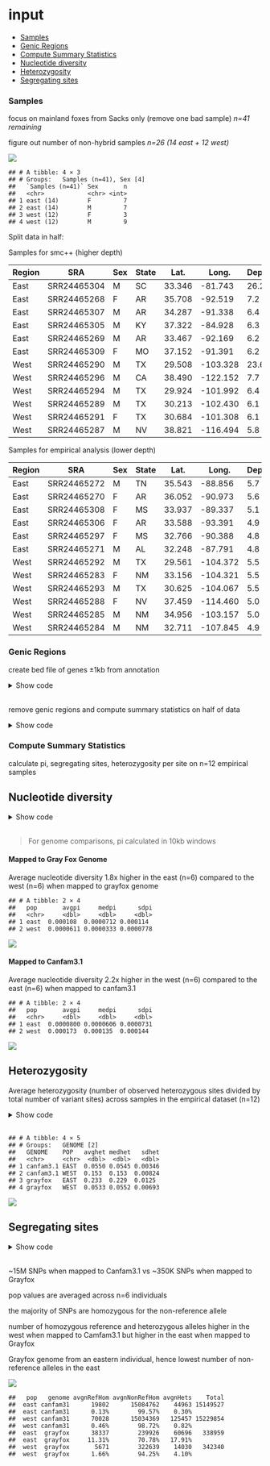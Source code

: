 input
================

-   [Samples](#samples)
-   [Genic Regions](#genic-regions)
-   [Compute Summary Statistics](#compute-summary-statistics)
-   [Nucleotide diversity](#nucleotide-diversity)
-   [Heterozygosity](#heterozygosity)
-   [Segregating sites](#segregating-sites)

### Samples

focus on mainland foxes from Sacks only (remove one bad sample) *n=41
remaining*

figure out number of non-hybrid samples *n=26 (14 east + 12 west)*

![](inputstats_files/figure-gfm/Samples-1.png)<!-- -->

    ## # A tibble: 4 × 3
    ## # Groups:   Samples (n=41), Sex [4]
    ##   `Samples (n=41)` Sex       n
    ##   <chr>            <chr> <int>
    ## 1 east (14)        F         7
    ## 2 east (14)        M         7
    ## 3 west (12)        F         3
    ## 4 west (12)        M         9

Split data in half:

Samples for smc++ (higher depth)

| Region | SRA         | Sex | State | Lat.   | Long.    | Depth |
|--------|-------------|-----|-------|--------|----------|-------|
| East   | SRR24465304 | M   | SC    | 33.346 | -81.743  | 26.2  |
| East   | SRR24465268 | F   | AR    | 35.708 | -92.519  | 7.2   |
| East   | SRR24465307 | M   | AR    | 34.287 | -91.338  | 6.4   |
| East   | SRR24465305 | M   | KY    | 37.322 | -84.928  | 6.3   |
| East   | SRR24465269 | M   | AR    | 33.467 | -92.169  | 6.2   |
| East   | SRR24465309 | F   | MO    | 37.152 | -91.391  | 6.2   |
| West   | SRR24465290 | M   | TX    | 29.508 | -103.328 | 23.6  |
| West   | SRR24465296 | M   | CA    | 38.490 | -122.152 | 7.7   |
| West   | SRR24465294 | M   | TX    | 29.924 | -101.992 | 6.4   |
| West   | SRR24465289 | M   | TX    | 30.213 | -102.430 | 6.1   |
| West   | SRR24465291 | F   | TX    | 30.684 | -101.308 | 6.1   |
| West   | SRR24465287 | M   | NV    | 38.821 | -116.494 | 5.8   |

Samples for empirical analysis (lower depth)

| Region | SRA         | Sex | State | Lat.   | Long.    | Depth |
|--------|-------------|-----|-------|--------|----------|-------|
| East   | SRR24465272 | M   | TN    | 35.543 | -88.856  | 5.7   |
| East   | SRR24465270 | F   | AR    | 36.052 | -90.973  | 5.6   |
| East   | SRR24465308 | F   | MS    | 33.937 | -89.337  | 5.1   |
| East   | SRR24465306 | F   | AR    | 33.588 | -93.391  | 4.9   |
| East   | SRR24465297 | F   | MS    | 32.766 | -90.388  | 4.8   |
| East   | SRR24465271 | M   | AL    | 32.248 | -87.791  | 4.8   |
| West   | SRR24465292 | M   | TX    | 29.561 | -104.372 | 5.5   |
| West   | SRR24465283 | F   | NM    | 33.156 | -104.321 | 5.5   |
| West   | SRR24465293 | M   | TX    | 30.625 | -104.067 | 5.5   |
| West   | SRR24465288 | F   | NV    | 37.459 | -114.460 | 5.0   |
| West   | SRR24465285 | M   | NM    | 34.956 | -103.157 | 5.0   |
| West   | SRR24465284 | M   | NM    | 32.711 | -107.845 | 4.9   |

### Genic Regions

create bed file of genes ±1kb from annotation

<details>
<summary>
Show code
</summary>

<br>

``` r
# annotation file
galba <- fread("~/Downloads/galba.gtf.gz")

# chromosome name conversion file 
chroms <- read_tsv("grayfox_renameChroms_number.txt", col_names = c("scaf","chrom")) %>% 
  separate(scaf, remove=F, c(NA,NA,NA,NA,NA,"length"))

# write file with chromosome sizes
chroms %>% select(scaf,length) %>% write_tsv("chromSizes.txt", col_names = F)

# filter annotation for genic regions
genes <- galba %>% filter(V3=="gene") %>% select(V1,V4,V5)

# add chromosome names to annotation file and remove stuff not mapping to scaffs 1-32
genescaf <- genes %>% left_join(chroms,by=c("V1"="scaf")) %>% 
  select(chrom,V4,V5, length)  %>%  na.omit()

# add 1kb to either end of each gene, 
## make sure values don't drop below zero or exceed the length of the chromosome
gene1kb <- genescaf %>% mutate(start=V4-1000, end=V5+1000) %>% 
  mutate(newstart=case_when(start<0 ~ 1, TRUE ~ start)) %>% 
  mutate(newend=case_when(end>as.numeric(length) ~ as.numeric(length), TRUE ~ end))

gene1kb %>% select(chrom,newstart,newend) %>% write_tsv("genes1kb.bed", col_names = F)
```

</details>

<br>

remove genic regions and compute summary statistics on half of data

<details>
<summary>
Show code
</summary>

<br>

``` bash
module load bedtools2
module load bcftools

bedtools sort -i genes1kb.bed > genicregions.1kb.bed

#removes genic regions
bcftools view -T ^genicregions.1kb.bed grayfox_filtered.renameChroms.Mainland.ACgr61_DPgr165lt500.vcf.gz -Oz -o grayfox_mainland_nogenes.vcf.gz 

bcftools index -t grayfox_mainland_nogenes.vcf.gz

#split by chromosome
bcftools index -s grayfox_mainland_nogenes.vcf.gz | cut -f 1 | while read C; do bcftools view -O z -o split.${C}.vcf.gz grayfox_mainland_nogenes.vcf.gz "${C}" ; done
```

</details>

### Compute Summary Statistics

calculate pi, segregating sites, heterozygosity per site on n=12
empirical samples

## Nucleotide diversity

<details>
<summary>
Show code
</summary>

<br>

``` bash
#!/bin/sh
#SBATCH --job-name=statsvcfsite
#SBATCH --output=/scratch1/marjanak/statsvcfsite.out
#SBATCH --error=/scratch1/marjanak/statsvcfsite.err
#SBATCH --partition=qcb
#SBATCH --time=30:00:00
#SBATCH --ntasks=1
#SBATCH --cpus-per-task=4
#SBATCH --mem-per-cpu=8000MB
#SBATCH --mail-type=END,FAIL # notifications for job done & fail
#SBATCH --mail-user=marjanak@usc.edu

module load vcftools

vcftools --gzvcf /project/jazlynmo_738/DataRepository/Canids/Invariant/GrayFox/Mainland/grayfox_filtered.renameChroms.Mainland.ACgr61_DPgr165lt500.gvcf.gz --keep east6.txt --exclude-bed genicregions.1kb.bed --site-pi --out east6_pi_site.out

vcftools --gzvcf /project/jazlynmo_738/DataRepository/Canids/Invariant/GrayFox/Mainland/grayfox_filtered.renameChroms.Mainland.ACgr61_DPgr165lt500.gvcf.gz --keep west6.txt --exclude-bed genicregions.1kb.bed --site-pi --out west6_pi_site.out
```

</details>

<br>

> For genome comparisons, pi calculated in 10kb windows

#### Mapped to Gray Fox Genome

Average nucleotide diversity 1.8x higher in the east (n=6) compared to
the west (n=6) when mapped to grayfox genome

    ## # A tibble: 2 × 4
    ##   pop       avgpi     medpi      sdpi
    ##   <chr>     <dbl>     <dbl>     <dbl>
    ## 1 east  0.000108  0.0000712 0.000114 
    ## 2 west  0.0000611 0.0000333 0.0000778

![](inputstats_files/figure-gfm/pi-1.png)<!-- -->

#### Mapped to Canfam3.1

Average nucleotide diversity 2.2x higher in the west (n=6) compared to
the east (n=6) when mapped to canfam3.1

    ## # A tibble: 2 × 4
    ##   pop       avgpi     medpi      sdpi
    ##   <chr>     <dbl>     <dbl>     <dbl>
    ## 1 east  0.0000800 0.0000606 0.0000731
    ## 2 west  0.000173  0.000135  0.000144

![](inputstats_files/figure-gfm/pi-cf-1.png)<!-- -->

## Heterozygosity

Average heterozygosity (number of observed heterozygous sites divided by
total number of variant sites) across samples in the empirical dataset
(n=12)

<details>
<summary>
Show code
</summary>

<br>

``` bash
#!/bin/sh
#SBATCH --job-name=vcfhet
#SBATCH --output=/scratch1/marjanak/vcfhet.out
#SBATCH --error=/scratch1/marjanak/vcfhet.err
#SBATCH --partition=qcb
#SBATCH --time=20:00:00
#SBATCH --ntasks=1
#SBATCH --cpus-per-task=4
#SBATCH --mem-per-cpu=8000MB
#SBATCH --mail-type=END,FAIL # notifications for job done & fail
#SBATCH --mail-user=marjanak@usc.edu

module load vcftools

vcftools --gzvcf /project/jazlynmo_738/DataRepository/Canids/Variants/GrayFox/Mainland/grayfox_filtered.renameChroms.Mainland.ACgr61_DPgr165lt500.vcf.gz --keep empirical6.txt --exclude-bed genicregions.1kb.bed --het --out grayfox.het

vcftools --gzvcf /project/jazlynmo_738/DataRepository/Canids/Variants/GrayFox/Mainland/Canfam3.1_filtered.renameChroms.Mainland.ACgr61_DPgr165lt500.vcf.gz --keep empirical6.txt --exclude-bed genicregions.1kb.bed --het --out canfam3.1.het
```

</details>

<br>

    ## # A tibble: 4 × 5
    ## # Groups:   GENOME [2]
    ##   GENOME    POP   avghet medhet   sdhet
    ##   <chr>     <chr>  <dbl>  <dbl>   <dbl>
    ## 1 canfam3.1 EAST  0.0550 0.0545 0.00346
    ## 2 canfam3.1 WEST  0.153  0.153  0.00824
    ## 3 grayfox   EAST  0.233  0.229  0.0125 
    ## 4 grayfox   WEST  0.0533 0.0552 0.00693

![](inputstats_files/figure-gfm/het-1.png)<!-- --> <br>

## Segregating sites

<details>
<summary>
Show code
</summary>

<br>

``` bash
#!/bin/sh
#SBATCH --job-name=bcfsnpden
#SBATCH --output=/scratch1/marjanak/bcfsnpden.out
#SBATCH --error=/scratch1/marjanak/bcfsnpden.err
#SBATCH --partition=qcb
#SBATCH --time=30:00:00
#SBATCH --ntasks=1
#SBATCH --cpus-per-task=4
#SBATCH --mem-per-cpu=8000MB
#SBATCH --mail-type=END,FAIL # notifications for job done & fail
#SBATCH --mail-user=marjanak@usc.edu

module load bcftools

bcftools stats -s SRR24465270,SRR24465271,SRR24465272,SRR24465297,SRR24465306,SRR24465308 -T ^genicregions.1kb.bed /project/jazlynmo_738/DataRepository/Canids/Variants/GrayFox/Mainland/grayfox_filtered.renameChroms.Mainland.ACgr61_DPgr165lt500.vcf.gz 


bcftools stats -s SRR24465283,SRR24465284,SRR24465285,SRR24465288,SRR24465292,SRR24465293 -T ^genicregions.1kb.bed /project/jazlynmo_738/DataRepository/Canids/Variants/GrayFox/Mainland/grayfox_filtered.renameChroms.Mainland.ACgr61_DPgr165lt500.vcf.gz 


bcftools stats -s SRR24465270,SRR24465271,SRR24465272,SRR24465297,SRR24465306,SRR24465308 -T ^genicregions.1kb.bed /project/jazlynmo_738/DataRepository/Canids/Variants/GrayFox/Mainland/Canfam3.1_filtered.renameChroms.Mainland.ACgr61_DPgr165lt500.vcf.gz


bcftools stats -s SRR24465283,SRR24465284,SRR24465285,SRR24465288,SRR24465292,SRR24465293 -T ^genicregions.1kb.bed /project/jazlynmo_738/DataRepository/Canids/Variants/GrayFox/Mainland/Canfam3.1_filtered.renameChroms.Mainland.ACgr61_DPgr165lt500.vcf.gz
```

</details>

<br>

\~15M SNPs when mapped to Canfam3.1 vs \~350K SNPs when mapped to
Grayfox

pop values are averaged across n=6 individuals

the majority of SNPs are homozygous for the non-reference allele

number of homozygous reference and heterozygous alleles higher in the
west when mapped to Camfam3.1 but higher in the east when mapped to
Grayfox

Grayfox genome from an eastern individual, hence lowest number of
non-reference alleles in the east

![](inputstats_files/figure-gfm/segsites-1.png)<!-- -->

    ##   pop   genome avgnRefHom avgnNonRefHom avgnHets    Total
    ##  east canfam31      19802      15084762    44963 15149527
    ##  east canfam31      0.13%        99.57%    0.30%         
    ##  west canfam31      70028      15034369   125457 15229854
    ##  west canfam31      0.46%        98.72%    0.82%         
    ##  east  grayfox      38337        239926    60696   338959
    ##  east  grayfox     11.31%        70.78%   17.91%         
    ##  west  grayfox       5671        322639    14030   342340
    ##  west  grayfox      1.66%        94.25%    4.10%
